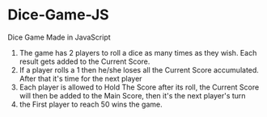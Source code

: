 # Dice-Game-JS
Dice Game Made in JavaScript

1) The game has 2 players to roll a dice as many times as they wish. Each result gets added to the Current Score.
2) If a player rolls a 1 then he/she loses all the Current Score accumulated. After that it's time for the next player
3) Each player is allowed to Hold The Score after its roll, the Current Score will then be added to the Main Score, then it's the next player's turn
4) the First player to reach 50 wins the game.
